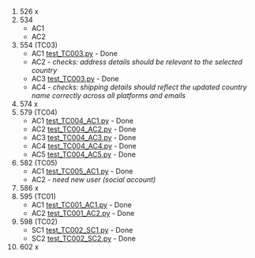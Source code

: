 1. 526 x
2. 534
	- AC1
	- AC2
3. 554 (TC03)
	- AC1 [test_TC003.py](test_TC005.py) - Done
	- AC2 - _checks: address details should be relevant to the selected country_
	- AC3 [test_TC003.py](test_TC005.py) - Done
	- AC4 - _checks: shipping details should reflect the updated country name correctly across all platforms and emails_
4. 574 x
5. 579 (TC04)
	- AC1 [test_TC004_AC1.py](test_TC006_AC1.py) - Done
	- AC2 [test_TC004_AC2.py](test_TC007_AC2.py) - Done
	- AC3 [test_TC004_AC3.py](test_TC008_AC3.py) - Done
	- AC4 [test_TC004_AC4.py](test_TC009_AC4.py) - Done
	- AC5 [test_TC004_AC5.py](test_TC010_AC5.py) - Done
6. 582 (TC05)
	- AC1 [test_TC005_AC1.py](test_TC011_AC1.py) - Done
	- AC2 - _need new user (social account)_
7. 586 x
8. 595 (TC01)
	- AC1 [test_TC001_AC1.py](test_TC001_AC1.py) - Done
	- AC2 [test_TC001_AC2.py](test_TC002_AC2.py) - Done
9. 598 (TC02)
	- SC1 [test_TC002_SC1.py](test_TC003_SC1.py) - Done
	- SC2 [test_TC002_SC2.py](test_TC004_SC2.py) - Done
10. 602 x